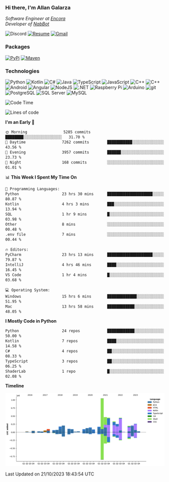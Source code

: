 ### Hi there, I'm Allan Galarza
*Software Engineer at [Encora](https://encora.com)*  
*Developer of [NabBot](https://nabbot.xyz)*

![Discord](https://img.shields.io/badge/galarzaa-5865F2?logo=discord&style=flat-square&logoColor=white)
[![Resume](https://img.shields.io/badge/Resume-000000?logo=github&style=flat-square&logoColor=white)](https://galarzaa90.github.io)
[![Gmail](https://img.shields.io/badge/Email-D14836?logo=gmail&style=flat-square&logoColor=white)](mailto:allan.galarza@gmail.com)

### Packages
[![PyPi](https://img.shields.io/badge/PyPi-3775A9?logo=pypi&style=flat-square&logoColor=white)](https://pypi.org/user/Galarzaa90/)
[![Maven](https://img.shields.io/badge/Maven-C71A36?logo=apache-maven&style=flat-square&logoColor=white)](https://central.sonatype.com/namespace/com.galarzaa)

### Technologies
![Python](https://img.shields.io/badge/Python-4B8BBE?style=flat-square&logo=python&logoColor=white)
![Kotlin](https://img.shields.io/badge/Kotlin-7F52FF?logo=kotlin&style=flat-square&logoColor=white)
![C#](https://img.shields.io/badge/C%23-690081?style=flat-square&logo=c-sharp&logoColor=white)
![Java](https://img.shields.io/badge/Java-007396?style=flat-square&logo=java)
![TypeScript](https://img.shields.io/badge/TypeScript-3178C6?style=flat-square&logo=typescript&logoColor=white)
![JavaScript](https://img.shields.io/badge/JavaScript-F7DF1E?style=flat-square&logo=javascript&logoColor=white)
![C++](https://img.shields.io/badge/C%2B%2B-0180CD?style=flat-square&logo=c%2B%2B)
![C++](https://img.shields.io/badge/Docker-2496ED?style=flat-square&logo=docker&logoColor=white)
![Android](https://img.shields.io/badge/Android-3DDC84?style=flat-square&logo=android&logoColor=white)
![Angular](https://img.shields.io/badge/Angular-DD0031?style=flat-square&logo=angular)
![NodeJS](https://img.shields.io/badge/NodeJS-3C873A?style=flat-square&logo=node.js&logoColor=white)
![.NET](https://img.shields.io/badge/.NET-690081?style=flat-square&logo=.net)
![Raspberry Pi](https://img.shields.io/badge/RaspberryPi-C41949?style=flat-square&logo=raspberry-pi)
![Arduino](https://img.shields.io/badge/Arduino-00979D?style=flat-square&logo=arduino&logoColor=white)
![git](https://img.shields.io/badge/git-F05133?style=flat-square&logo=git&logoColor=white)
![PostgreSQL](https://img.shields.io/badge/PostgreSQL-4169E1?style=flat-square&logo=postgresql&logoColor=white)
![SQL Server](https://img.shields.io/badge/SQL_Server-E02E28?style=flat-square&logo=microsoft-sql-server)
![MySQL](https://img.shields.io/badge/MySQL-00758F?style=flat-square&logo=mysql&logoColor=white)



<!--START_SECTION:waka-->
![Code Time](http://img.shields.io/badge/Code%20Time-9%2C217%20hrs%2054%20mins-blue)

![Lines of code](https://img.shields.io/badge/From%20Hello%20World%20I%27ve%20Written-5.3%20million%20lines%20of%20code-blue)

**I'm an Early 🐤** 

```text
🌞 Morning                5285 commits        ████████░░░░░░░░░░░░░░░░░   31.70 % 
🌆 Daytime                7262 commits        ███████████░░░░░░░░░░░░░░   43.56 % 
🌃 Evening                3957 commits        ██████░░░░░░░░░░░░░░░░░░░   23.73 % 
🌙 Night                  168 commits         ░░░░░░░░░░░░░░░░░░░░░░░░░   01.01 % 
```


📊 **This Week I Spent My Time On** 

```text
💬 Programming Languages: 
Python                   23 hrs 30 mins      ████████████████████░░░░░   80.87 % 
Kotlin                   4 hrs 3 mins        ███░░░░░░░░░░░░░░░░░░░░░░   13.94 % 
SQL                      1 hr 9 mins         █░░░░░░░░░░░░░░░░░░░░░░░░   03.98 % 
Other                    8 mins              ░░░░░░░░░░░░░░░░░░░░░░░░░   00.48 % 
.env file                7 mins              ░░░░░░░░░░░░░░░░░░░░░░░░░   00.44 % 

🔥 Editors: 
PyCharm                  23 hrs 13 mins      ████████████████████░░░░░   79.87 % 
IntelliJ                 4 hrs 46 mins       ████░░░░░░░░░░░░░░░░░░░░░   16.45 % 
VS Code                  1 hr 4 mins         █░░░░░░░░░░░░░░░░░░░░░░░░   03.68 % 

💻 Operating System: 
Windows                  15 hrs 6 mins       █████████████░░░░░░░░░░░░   51.95 % 
Mac                      13 hrs 58 mins      ████████████░░░░░░░░░░░░░   48.05 % 
```

**I Mostly Code in Python** 

```text
Python                   24 repos            ████████████░░░░░░░░░░░░░   50.00 % 
Kotlin                   7 repos             ████░░░░░░░░░░░░░░░░░░░░░   14.58 % 
C#                       4 repos             ██░░░░░░░░░░░░░░░░░░░░░░░   08.33 % 
TypeScript               3 repos             ██░░░░░░░░░░░░░░░░░░░░░░░   06.25 % 
ShaderLab                1 repo              █░░░░░░░░░░░░░░░░░░░░░░░░   02.08 % 
```



**Timeline**

![Lines of Code chart](https://raw.githubusercontent.com/Galarzaa90/Galarzaa90/main/assets/bar_graph.png)


 Last Updated on 21/10/2023 18:43:54 UTC
<!--END_SECTION:waka-->
